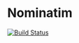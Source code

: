 # Nominatim

[![Build Status](https://github.com/"gwehrle"/Nominatim.jl/actions/workflows/CI.yml/badge.svg?branch=main)](https://github.com/"gwehrle"/Nominatim.jl/actions/workflows/CI.yml?query=branch%3Amain)
